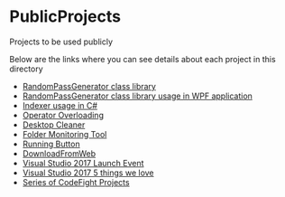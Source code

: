 # PublicProjects
Projects to be used publicly

Below are the links where you can see details about each project in this directory

* [RandomPassGenerator class library](https://github.com/hahayk/PublicProjects/tree/master/RandomPassGenerator)
* [RandomPassGenerator class library usage in WPF application](https://github.com/hahayk/PublicProjects/tree/master/RandomPassGenUIWPF)
* [Indexer usage in C#](https://github.com/hahayk/PublicProjects/tree/master/IndexerForSolarSystem)
* [Operator Overloading](https://github.com/hahayk/PublicProjects/tree/master/VectorArithmetic)
* [Desktop Cleaner](https://github.com/harutyunyanhayk/PublicProjects/tree/master/DesktopCleaner)
* [Folder Monitoring Tool](https://github.com/harutyunyanhayk/PublicProjects/tree/master/FolderMonitoring)
* [Running Button](https://github.com/harutyunyanhayk/PublicProjects/tree/master/RunningButtonWPF)
* [DownloadFromWeb](https://github.com/harutyunyanhayk/PublicProjects/tree/master/DownloadFromWeb)
* [Visual Studio 2017 Launch Event](https://launch.visualstudio.com/?mkt_tok=eyJpIjoiTWpJNE1EVTNOMlEwT0dJdyIsInQiOiJWdEJFckljaWhKdkRoTThvMWxvRFMxODZQNmJibFAyelRRRkM0R21sb1loN1VGRWtYeitzTGdoOWhcL1ZjZE5xV2FBNG5EXC9CanlLekJDOWg5a1pQaDdaXC9iSFpmbk9Zb21teERYN0dPK2VBT21zbzFnbEJ4VWwzQUpmSWNkTGxYVW8zcmpPVGhVUGx2NnByODNhQW9tUUE9PSJ9)
* [Visual Studio 2017 5 things we love](https://www.pluralsight.com/blog/software-development/visual-studio-2017?mkt_tok=eyJpIjoiWTJZNVpURTVNakEzTnpVeCIsInQiOiJ3ZlVUaVd5S1wvSDV0XC90VXNHTllnZW8zWmtyNUE2cFJuWTZsOWpUUmdCMjJcL0R1a1NLZ3dhSVJCZDJSQkJGQmpoWTlYb1wvV0JFbDhJbVVRM3EweHRrMml5UGUwUXBzNmpGUTlCOUJRczZxM3FIaE5CTE05WDJwa1FrUkI1RTRCOWgifQ%3D%3D&oid=&promo=&utm_campaign=nl-m-na-030817&utm_content=&utm_medium=email&utm_source=marketo&utm_term=&vid=701j0000002BMDSAA4)
* [Series of CodeFight Projects](https://github.com/harutyunyanhayk/PublicProjects/tree/master/CodeFightesProjects)